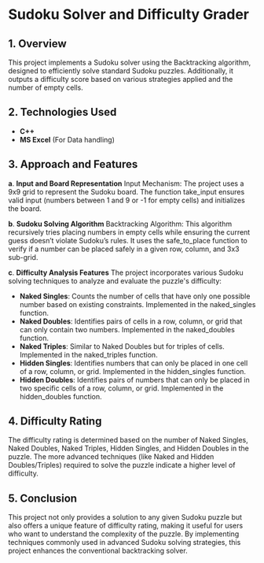 # Sudoku Solver and Difficulty Grader

## 1. Overview

This project implements a Sudoku solver using the Backtracking algorithm, designed to efficiently solve standard Sudoku puzzles. Additionally, it outputs a difficulty score based on various strategies applied and the number of empty cells.

## 2. Technologies Used
- **C++**
- **MS Excel** (For Data handling)

## 3. Approach and Features
**a**. **Input and Board Representation**
Input Mechanism: The project uses a 9x9 grid to represent the Sudoku board. The function take_input ensures valid input (numbers between 1 and 9 or -1 for empty cells) and initializes the board. 

**b**. **Sudoku Solving Algorithm**
Backtracking Algorithm: This algorithm recursively tries placing numbers in empty cells while ensuring the current guess doesn’t violate Sudoku’s rules. It uses the safe_to_place function to verify if a number can be placed safely in a given row, column, and 3x3 sub-grid.

**c**. **Difficulty Analysis Features**
The project incorporates various Sudoku solving techniques to analyze and evaluate the puzzle's difficulty:

- **Naked Singles**: Counts the number of cells that have only one possible number based on existing constraints. Implemented in the naked_singles function.
- **Naked Doubles**: Identifies pairs of cells in a row, column, or grid that can only contain two numbers. Implemented in the naked_doubles function.
- **Naked Triples**: Similar to Naked Doubles but for triples of cells. Implemented in the naked_triples function.
- **Hidden Singles**: Identifies numbers that can only be placed in one cell of a row, column, or grid. Implemented in the hidden_singles function.
- **Hidden Doubles**: Identifies pairs of numbers that can only be placed in two specific cells of a row, column, or grid. Implemented in the hidden_doubles function.

  
## 4. Difficulty Rating
The difficulty rating is determined based on the number of Naked Singles, Naked Doubles, Naked Triples, Hidden Singles, and Hidden Doubles in the puzzle.
The more advanced techniques (like Naked and Hidden Doubles/Triples) required to solve the puzzle indicate a higher level of difficulty.
## 5. Conclusion
This project not only provides a solution to any given Sudoku puzzle but also offers a unique feature of difficulty rating, making it useful for users who want to understand the complexity of the puzzle. By implementing techniques commonly used in advanced Sudoku solving strategies, this project enhances the conventional backtracking solver.


